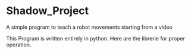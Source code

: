 # Shadow_Project
A simple program  to teach a robot  movements  starting from a video

This Program is written entirely in python.
Here are the <a name="librerie">librerie</a> for proper operation.
